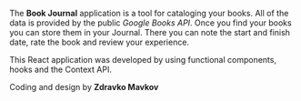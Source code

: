The **Book Journal** application is a tool for cataloging your books. All of the data is provided by the public *Google Books API*. Once you find your books you can store them in your Journal. There you can note the start and finish date, rate the book and review your experience.

This React application was developed by using functional components, hooks and the Context API.

Coding and design by **Zdravko Mavkov**